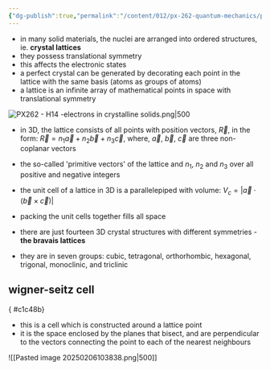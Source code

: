 ```yaml
---
{"dg-publish":true,"permalink":"/content/012/px-262-quantum-mechanics/px-262-h14-electrons-in-crystalline-solids/","noteIcon":"1","created":"2025-02-06T10:07:40.612+00:00","updated":"2025-02-10T16:22:26.882+00:00"}
---
```


- in many solid materials, the nuclei are arranged into ordered structures, ie. **crystal lattices**
- they possess translational symmetry
- this affects the electronic states
- a perfect crystal can be generated by decorating each point in the lattice with the same basis (atoms as groups of atoms)
- a lattice is an infinite array of mathematical points in space with translational symmetry

![PX262 - H14 -electrons in crystalline solids.png|500](/img/user/pics/PX262%20-%20H14%20-electrons%20in%20crystalline%20solids.png)

- in 3D, the lattice consists of all points with position vectors, $\vec R$, in the form: $\vec R = n_{1}\vec a + n_{2}\vec b + n_{3}\vec c$, where, $\vec a$, $\vec b$, $\vec c$ are three non-coplanar vectors
- the so-called 'primitive vectors' of the lattice and $n_{1}$, $n_2$ and $n_3$ over all positive and negative integers

- the unit cell of a lattice in 3D is a parallelepiped with volume: $V_{c} = | \vec a \cdot (\vec b \times \vec c)|$
- packing the unit cells together fills all space

- there are just fourteen 3D crystal structures with different symmetries - **the bravais lattices**
- they are in seven groups: cubic, tetragonal, orthorhombic, hexagonal, trigonal, monoclinic, and triclinic

## wigner-seitz cell
{ #c1c48b}


- this is a cell which is constructed around a lattice point
- it is the space enclosed by the planes that bisect, and are perpendicular to the vectors connecting the point to each of the nearest neighbours

![[Pasted image 20250206103838.png\|500]]